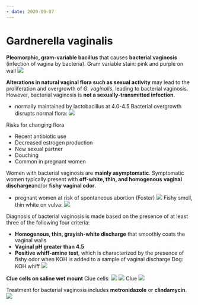 ```yaml
---
- date: 2020-09-07
---
```


# Gardnerella vaginalis

<!-- Gardnerella vaginalis morphology and disease -->

**Pleomorphic, gram-variable bacillus** that causes **bacterial vaginosis** (infection of vagina by bacteria).
Gram variable stain: pink and purple on wall
![](https://photos.thisispiggy.com/file/wikiFiles/e8DGnEz.jpg)

<!-- G. vaginalis cause and trasmission -->

**Alterations in natural vaginal flora such as sexual activity** may lead to the proliferation and overgrowth of _G. vaginalis_, leading to bacterial vaginosis. However, bacterial vaginosis is **not a sexually-transmitted infection**.

- normally maintained by lactobacillus at 4.0-4.5
  Bacterial overgrowth disrupts normal flora:
  ![](https://photos.thisispiggy.com/file/wikiFiles/e8DGnEz.jpg)

<!-- Risks for changing vaginal flora -->

Risks for changing flora

- Recent antibiotic use
- Decreased estrogen production
- New sexual partner
- Douching
- Common in pregnant women

<!-- G. vaginalis symptoms -->

Women with bacterial vaginosis are **mainly asymptomatic**. Symptomatic women typically present with **off-white, thin, and homogenous** **vaginal discharge**and/or **fishy** **vaginal odor**.

- pregnant women at risk of spontaneous abortion (Foster)
  ![](https://photos.thisispiggy.com/file/wikiFiles/1eSb24M.jpg)
  Fishy smell, thin white on vulva:
  ![](https://photos.thisispiggy.com/file/wikiFiles/e8DGnEz.jpg)

<!-- G. vaginalis diagnosis -->

Diagnosis of bacterial vaginosis is made based on the presence of at least three of the following four criteria:

- **Homogenous, thin, grayish-white discharge** that smoothly coats the vaginal walls
- **Vaginal pH greater than 4.5**
- **Positive whiff-amine test**, which is characterized by the presence of fishy odor when KOH is added to a sample of vaginal discharge
  Dog: KOH whiff
  ![](https://photos.thisispiggy.com/file/wikiFiles/e8DGnEz.jpg)

<!-- Gardnerella vaginalis histology -->

**Clue cells on saline wet mount**
Clue cells:
![](https://photos.thisispiggy.com/file/wikiFiles/MeUhIBl.jpg)
![](https://photos.thisispiggy.com/file/wikiFiles/HI4h5X0.jpg)
Clue
![](https://photos.thisispiggy.com/file/wikiFiles/e8DGnEz.jpg)

<!-- G. vaginalis treatment -->

Treatment for bacterial vaginosis includes **metronidazole** or **clindamycin**. 
![](https://photos.thisispiggy.com/file/wikiFiles/e8DGnEz.jpg)

